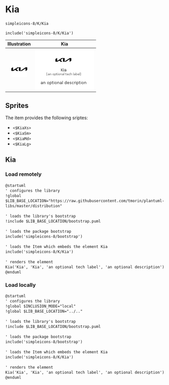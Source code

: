 # Kia


```text
simpleicons-8/K/Kia
```

```text
include('simpleicons-8/K/Kia')
```



| Illustration | Kia |
| :---: | :---: |
| ![illustration for Illustration](../../simpleicons-8/K/Kia.png) | ![illustration for Kia](../../simpleicons-8/K/Kia.Local.png) |



## Sprites
The item provides the following sriptes:

- `<$KiaXs>`
- `<$KiaSm>`
- `<$KiaMd>`
- `<$KiaLg>`





## Kia

### Load remotely
```plantuml
@startuml
' configures the library
!global $LIB_BASE_LOCATION="https://raw.githubusercontent.com/tmorin/plantuml-libs/master/distribution"

' loads the library's bootstrap
!include $LIB_BASE_LOCATION/bootstrap.puml

' loads the package bootstrap
include('simpleicons-8/bootstrap')

' loads the Item which embeds the element Kia
include('simpleicons-8/K/Kia')

' renders the element
Kia('Kia', 'Kia', 'an optional tech label', 'an optional description')
@enduml
```

### Load locally
```plantuml
@startuml
' configures the library
!global $INCLUSION_MODE="local"
!global $LIB_BASE_LOCATION="../.."

' loads the library's bootstrap
!include $LIB_BASE_LOCATION/bootstrap.puml

' loads the package bootstrap
include('simpleicons-8/bootstrap')

' loads the Item which embeds the element Kia
include('simpleicons-8/K/Kia')

' renders the element
Kia('Kia', 'Kia', 'an optional tech label', 'an optional description')
@enduml
```

